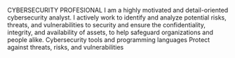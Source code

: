 CYBERSECURITY PROFESIONAL
I am a highly motivated and detail-oriented cybersecurity analyst. I actively work to identify and analyze potential risks, threats, and vulnerabilities to security and ensure the confidentiality, integrity, and availability of assets, to help safeguard organizations and people alike.
Cybersecurity tools and programming languages
Protect against threats, risks, and vulnerabilities
 
